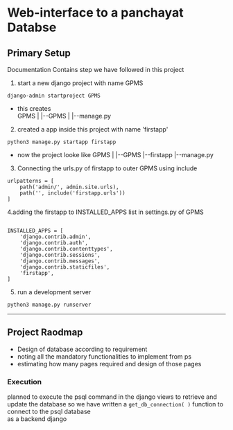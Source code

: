 # Web-interface to a panchayat Databse 

## Primary Setup
Documentation Contains step we have followed in this project 
1. start a new django project with name GPMS 
```
django-admin startproject GPMS
``` 
* this creates  
GPMS
 |
 |--GPMS
 |
 |--manage.py

2. created a app inside this project with name 'firstapp'
```
python3 manage.py startapp firstapp
```
* now the project looke like 
GPMS
 |
 |--GPMS
 |--firstapp
 |--manage.py

3. Connecting the urls.py of firstapp to outer GPMS using include 
```
urlpatterns = [
    path('admin/', admin.site.urls),
    path('', include('firstapp.urls'))
]
```
4.adding the firstapp to INSTALLED_APPS list in settings.py of GPMS 
```

INSTALLED_APPS = [
    'django.contrib.admin',
    'django.contrib.auth',
    'django.contrib.contenttypes',
    'django.contrib.sessions',
    'django.contrib.messages',
    'django.contrib.staticfiles',
    'firstapp',
]
```
5. run a development server
```
python3 manage.py runserver
```
---
## Project Raodmap
- Design of database according to requirement
- noting all the mandatory functionalities to implement from ps
- estimating how many pages required and design of those pages 

### Execution
planned to execute the psql command in the django views to retrieve and update the database  so we have written a `get_db_connection( )` function to connect to the psql database  
as a backend django 



